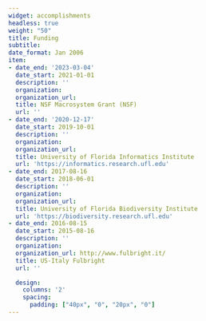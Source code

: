 ```yaml
---
widget: accomplishments
headless: true
weight: "50"
title: Funding
subtitle:
date_format: Jan 2006
item:
- date_end: '2023-03-04'
  date_start: 2021-01-01
  description: ''
  organization:
  organization_url: 
  title: NSF Macrosystem Grant (NSF)
  url: ''
- date_end: '2020-12-17'
  date_start: 2019-10-01
  description: ''
  organization:
  organization_url: 
  title: University of Florida Informatics Institute
  url: 'https://informatics.research.ufl.edu'
- date_end: 2017-08-16
  date_start: 2018-06-01
  description: ''
  organization:
  organization_url: 
  title: University of Florida Biodiversity Institute
  url: 'https://biodiversity.research.ufl.edu'
- date_end: 2016-08-15
  date_start: 2015-08-16
  description: ''
  organization:
  organization_url: http://www.fulbright.it/
  title: US-Italy Fulbright
  url: ''

  design:
    columns: '2'
    spacing:
      padding: ["40px", "0", "20px", "0"]
---
```

